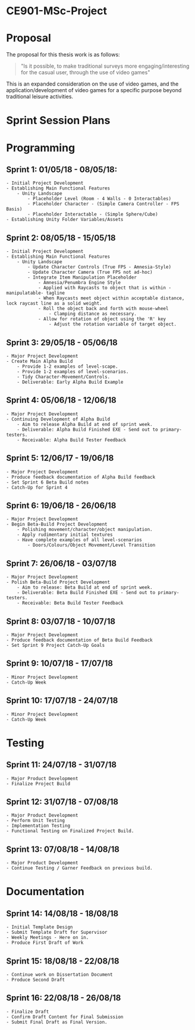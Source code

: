 # CE901-MSc-Project

# Proposal
The proposal for this thesis work is as follows:
>"Is it possible, to make traditional surveys more engaging/interesting for the casual user, through the use of video games"

This is an expanded consideration on the use of video games, and the application/development of video games for a specific purpose beyond traditional leisure activities.

# Sprint Session Plans

# Programming

## Sprint 1: 01/05/18 - 08/05/18:
	- Initial Project Development
	- Establishing Main Functional Features
		- Unity Landscape
			- Placeholder Level (Room - 4 Walls - 0 Interactables)
			- Placeholder Character - (Simple Camera Controller - FPS Basis)
			- Placeholder Interactable - (Simple Sphere/Cube)
	- Establishing Unity Folder Variables/Assets
	
## Sprint 2: 08/05/18 - 15/05/18
	- Initial Project Development
	- Establishing Main Functional Features
		- Unity Landscape
			- Update Character Controls (True FPS - Amnesia-Style)
			- Update Character Camera (True FPS not ad-hoc)
			- Integrate Item Manipulation Placeholder
				- Amnesia/Penumbra Engine Style
				- Applied with Raycasts to object that is within -manipulatable- tagline
				- When Raycasts meet object within acceptable distance, lock raycast line as a solid weight.
				- Roll the object back and forth with mouse-wheel
					- Clamping distance as necessary.
				- Allow for rotation of object using the 'R' key
					- Adjust the rotation variable of target object.

## Sprint 3: 29/05/18 - 05/06/18
	- Major Project Development
	- Create Main Alpha Build
		- Provide 1-2 examples of level-scape.
		- Provide 1-2 examples of level-scenarios.
		- Tidy Character-Movement/Controls.
		- Deliverable: Early Alpha Build Example

## Sprint 4: 05/06/18 - 12/06/18
	- Major Project Development
	- Continuing Development of Alpha Build
		- Aim to release Alpha Build at end of sprint week.
		- Deliverable: Alpha Build Finished EXE - Send out to primary-testers.
		- Receivable: Alpha Build Tester Feedback
		
## Sprint 5: 12/06/17 - 19/06/18
	- Major Project Development
	- Produce feedback documentation of Alpha Build feedback
	- Set Sprint 6 Beta Build notes
	- Catch-Up for Sprint 4
	
## Sprint 6: 19/06/18 - 26/06/18
	- Major Project Development
	- Begin Beta-Build Project Development
		- Polishing movement/character/object manipulation.
		- Apply rudimentary initial textures
		- Have complete examples of all level-scenarios
			- Doors/Colours/Object Movement/Level Transition
			
## Sprint 7: 26/06/18 - 03/07/18
	- Major Project Development
	- Polish Beta-Build Project Development
		- Aim to release: Beta Build at end of sprint week.
		- Deliverable: Beta Build Finished EXE - Send out to primary-testers.
		- Receivable: Beta Build Tester Feedback
		
## Sprint 8: 03/07/18 - 10/07/18
	- Major Project Development
	- Produce feedback documentation of Beta Build Feedback
	- Set Sprint 9 Project Catch-Up Goals
	
## Sprint 9: 10/07/18 - 17/07/18
	- Minor Project Development
	- Catch-Up Week
	
## Sprint 10: 17/07/18 - 24/07/18
	- Minor Project Development
	- Catch-Up Week
	
# Testing
	
## Sprint 11: 24/07/18 - 31/07/18
	- Major Product Development 
	- Finalize Project Build
	
## Sprint 12: 31/07/18 - 07/08/18
	- Major Product Development 
	- Perform Unit Testing 
	- Implementation Testing
	- Functional Testing on Finalized Project Build.

## Sprint 13: 07/08/18 - 14/08/18
	- Major Product Development
	- Continue Testing / Garner Feedback on previous build.

# Documentation

## Sprint 14: 14/08/18 - 18/08/18
	- Initial Template Design
	- Submit Template Draft for Supervisor
	- Weekly Meetings - Here on in.
	- Produce First Draft of Work

## Sprint 15: 18/08/18 - 22/08/18
	- Continue work on Dissertation Document
	- Produce Second Draft
	
## Sprint 16: 22/08/18 - 26/08/18
	- Finalize Draft
	- Confirm Draft Content for Final Submission
	- Submit Final Draft as Final Version.
